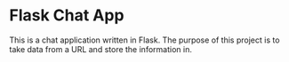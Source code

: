 # Flask Chat App    

This is a chat application written in Flask.  The purpose of this project is to
take data from a URL and store the information in.